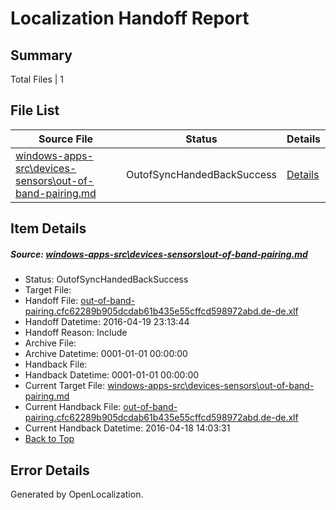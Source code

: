 # <a name='report-top'></a> Localization Handoff Report

## Summary
 Total Files | 1

## File List
 Source File | Status | Details 
 ----------- | ------ | ------- 
 [windows-apps-src\devices-sensors\out-of-band-pairing.md](https://github.com/Microsoft/windows-apps/blob/34089c2943c5f639bf969753d82e36c36b1ac07f/windows-apps-src/devices-sensors/out-of-band-pairing.md) | OutofSyncHandedBackSuccess | [Details](#10630ccf572cabf7d1b70dfee60b0af74a7eba212022)

## Item Details
##### <a name='10630ccf572cabf7d1b70dfee60b0af74a7eba212022'></a> Source: [windows-apps-src\devices-sensors\out-of-band-pairing.md](https://github.com/Microsoft/windows-apps/blob/34089c2943c5f639bf969753d82e36c36b1ac07f/windows-apps-src/devices-sensors/out-of-band-pairing.md)
* Status: OutofSyncHandedBackSuccess
* Target File: 
* Handoff File: [out-of-band-pairing.cfc62289b905dcdab61b435e55cffcd598972abd.de-de.xlf](https://github.com/Microsoft/WDG.handoff/blob/1081b03324e2f2bb555f69649629c7b48d4880fa/ol-handoff/Microsoft/windows-apps.de-de/master/out-of-band-pairing.cfc62289b905dcdab61b435e55cffcd598972abd.de-de.xlf)
* Handoff Datetime: 2016-04-19 23:13:44
* Handoff Reason: Include
* Archive File: 
* Archive Datetime: 0001-01-01 00:00:00
* Handback File: 
* Handback Datetime: 0001-01-01 00:00:00
* Current Target File: [windows-apps-src\devices-sensors\out-of-band-pairing.md](https://github.com/Microsoft/windows-apps.de-de/blob/9cd74b5db042a750f17f0215af04616666b94b70/windows-apps-src/devices-sensors/out-of-band-pairing.md)
* Current Handback File: [out-of-band-pairing.cfc62289b905dcdab61b435e55cffcd598972abd.de-de.xlf](https://github.com/Microsoft/WDG.handback/blob/f66758c0e4a625f9be529dd679ab0bb9b61495fc/ol-handback/Microsoft/windows-apps.de-de/master/out-of-band-pairing.cfc62289b905dcdab61b435e55cffcd598972abd.de-de.xlf)
* Current Handback Datetime: 2016-04-18 14:03:31
* [Back to Top](#report-top)


## Error Details

Generated by OpenLocalization.
